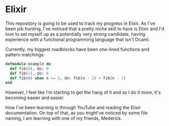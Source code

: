# Elixir

This repository is going to be used to track my progress in Elixir. As I've been job hunting, I've noticed that a pretty niche skill to have is Elixir and I'd love to set myself up as a potentially very strong candidate, having experience with a functional programming language that isn't Ocaml.

Currently, my biggest roadblocks have been one-lined functions and pattern matchings:
```elixir
defmodule example do
  def fib(0), do: 0
  def fib(1), do: 0
  def fib(n) when n >= 2, do: fib(n - 2) + fib(n - 1)
end
```

However, I feel like I'm starting to get the hang of it and as I do it more, it's becoming easier and easier.

How I've been learning is through YouTube and reading the Elixir documentation. On top of that, as you might've noticed by some file naming, I am learning with one of my friends, Mederick. 

